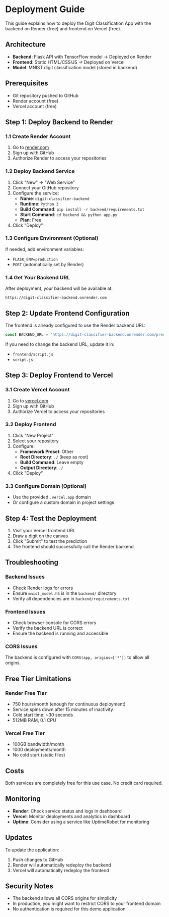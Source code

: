 # Deployment Guide

This guide explains how to deploy the Digit Classification App with the backend on Render (free) and frontend on Vercel (free).

## Architecture

- **Backend**: Flask API with TensorFlow model → Deployed on Render
- **Frontend**: Static HTML/CSS/JS → Deployed on Vercel
- **Model**: MNIST digit classification model (stored in backend)

## Prerequisites

- Git repository pushed to GitHub
- Render account (free)
- Vercel account (free)

## Step 1: Deploy Backend to Render

### 1.1 Create Render Account
1. Go to [render.com](https://render.com)
2. Sign up with GitHub
3. Authorize Render to access your repositories

### 1.2 Deploy Backend Service
1. Click "New" → "Web Service"
2. Connect your GitHub repository
3. Configure the service:
   - **Name**: `digit-classifier-backend`
   - **Runtime**: `Python 3`
   - **Build Command**: `pip install -r backend/requirements.txt`
   - **Start Command**: `cd backend && python app.py`
   - **Plan**: Free
4. Click "Deploy"

### 1.3 Configure Environment (Optional)
If needed, add environment variables:
- `FLASK_ENV=production`
- `PORT` (automatically set by Render)

### 1.4 Get Your Backend URL
After deployment, your backend will be available at:
```
https://digit-classifier-backend.onrender.com
```

## Step 2: Update Frontend Configuration

The frontend is already configured to use the Render backend URL:
```javascript
const BACKEND_URL = 'https://digit-classifier-backend.onrender.com/predict';
```

If you need to change the backend URL, update it in:
- `frontend/script.js`
- `script.js`

## Step 3: Deploy Frontend to Vercel

### 3.1 Create Vercel Account
1. Go to [vercel.com](https://vercel.com)
2. Sign up with GitHub
3. Authorize Vercel to access your repositories

### 3.2 Deploy Frontend
1. Click "New Project"
2. Select your repository
3. Configure:
   - **Framework Preset**: Other
   - **Root Directory**: `./` (keep as root)
   - **Build Command**: Leave empty
   - **Output Directory**: `./`
4. Click "Deploy"

### 3.3 Configure Domain (Optional)
- Use the provided `.vercel.app` domain
- Or configure a custom domain in project settings

## Step 4: Test the Deployment

1. Visit your Vercel frontend URL
2. Draw a digit on the canvas
3. Click "Submit" to test the prediction
4. The frontend should successfully call the Render backend

## Troubleshooting

### Backend Issues
- Check Render logs for errors
- Ensure `mnist_model.h5` is in the `backend/` directory
- Verify all dependencies are in `backend/requirements.txt`

### Frontend Issues
- Check browser console for CORS errors
- Verify the backend URL is correct
- Ensure the backend is running and accessible

### CORS Issues
The backend is configured with `CORS(app, origins=['*'])` to allow all origins.

## Free Tier Limitations

### Render Free Tier
- 750 hours/month (enough for continuous deployment)
- Service spins down after 15 minutes of inactivity
- Cold start time: ~30 seconds
- 512MB RAM, 0.1 CPU

### Vercel Free Tier
- 100GB bandwidth/month
- 1000 deployments/month
- No cold start (static files)

## Costs

Both services are completely free for this use case. No credit card required.

## Monitoring

- **Render**: Check service status and logs in dashboard
- **Vercel**: Monitor deployments and analytics in dashboard
- **Uptime**: Consider using a service like UptimeRobot for monitoring

## Updates

To update the application:
1. Push changes to GitHub
2. Render will automatically redeploy the backend
3. Vercel will automatically redeploy the frontend

## Security Notes

- The backend allows all CORS origins for simplicity
- In production, you might want to restrict CORS to your frontend domain
- No authentication is required for this demo application 